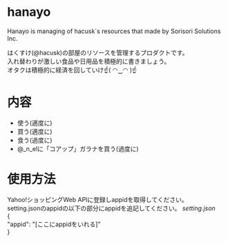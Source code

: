 # hanayo
Hanayo is managing of hacusk`s resources that made by Sorisori Solutions Inc.

はくすけ(@hacusk)の部屋のリソースを管理するプロダクトです。  
入れ替わりが激しい食品や日用品を積極的に書きましょう。  
オタクは積極的に経済を回していけ☝( ◠‿◠ )☝  

# 内容
- 使う(適度に)
- 買う(適度に)
- 食う(過度に)
- @_n_elに「コアップ」ガラナを買う(過度に)  

# 使用方法
Yahoo!ショッピングWeb APIに登録しappidを取得してください。  
setting.jsonのappidの以下の部分にappidを追記してください。
*setting.json*  
{  
  "appid": "[ここにappidをいれる]"  
}  
